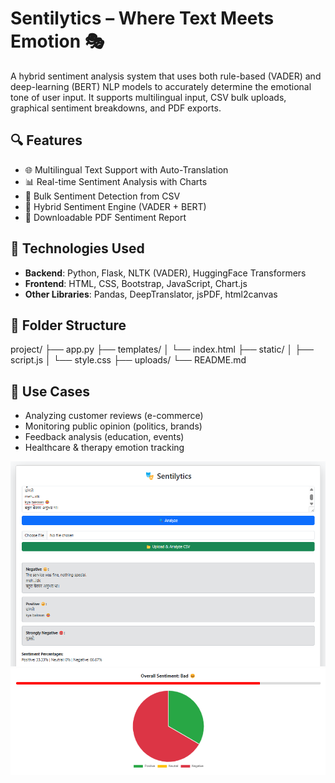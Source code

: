 # Sentilytics – Where Text Meets Emotion 🎭

A hybrid sentiment analysis system that uses both rule-based (VADER) and deep-learning (BERT) NLP models to accurately determine the emotional tone of user input. It supports multilingual input, CSV bulk uploads, graphical sentiment breakdowns, and PDF exports.

## 🔍 Features

- 🌐 Multilingual Text Support with Auto-Translation
- 📊 Real-time Sentiment Analysis with Charts
- 📁 Bulk Sentiment Detection from CSV
- 🤖 Hybrid Sentiment Engine (VADER + BERT)
- 📄 Downloadable PDF Sentiment Report

## 🧠 Technologies Used

- **Backend**: Python, Flask, NLTK (VADER), HuggingFace Transformers
- **Frontend**: HTML, CSS, Bootstrap, JavaScript, Chart.js
- **Other Libraries**: Pandas, DeepTranslator, jsPDF, html2canvas

## 📂 Folder Structure

project/
├── app.py
├── templates/
│ └── index.html
├── static/
│ ├── script.js
│ └── style.css
├── uploads/
└── README.md


## 📌 Use Cases

- Analyzing customer reviews (e-commerce)
- Monitoring public opinion (politics, brands)
- Feedback analysis (education, events)
- Healthcare & therapy emotion tracking

![App Screenshot](static/Sentilytics_Image1.png)
![App Screenshot](static/Sentilytics_Image2.png)


